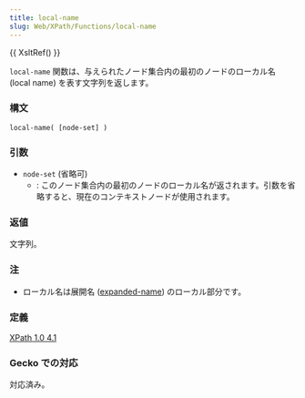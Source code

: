```yaml
---
title: local-name
slug: Web/XPath/Functions/local-name
---
```


{{ XsltRef() }}

`local-name` 関数は、与えられたノード集合内の最初のノードのローカル名 (local name) を表す文字列を返します。

### 構文

```
local-name( [node-set] )
```

### 引数

- `node-set` (省略可)
  - : このノード集合内の最初のノードのローカル名が返されます。引数を省略すると、現在のコンテキストノードが使用されます。

### 返値

文字列。

### 注

- ローカル名は展開名 ([expanded-name](https://www.w3.org/TR/xpath#dt-expanded-name)) のローカル部分です。

### 定義

[XPath 1.0 4.1](https://www.w3.org/TR/xpath#function-local-name)

### Gecko での対応

対応済み。

